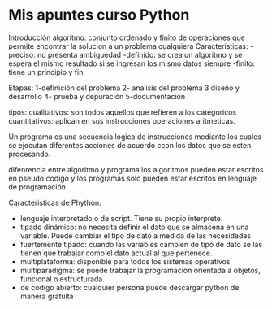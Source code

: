# Mis apuntes curso Python

Introducción 
algoritmo: conjunto ordenado y finito de operaciones que permite encontrar la solucion a un problema cualquiera
Caracteristicas:
-preciso: no presenta ambiguedad
-definido: se crea un algoritmo y se espera el mismo resultado si se ingresan los mismo datos siempre
-finito: tiene un principio y fin. 

Etapas:
1-definición del problema
2- analisis del problema
3 diseño y desarrollo
4- prueba y depuración
5-documentación

tipos:
cualitativos: son todos aquellos que refieren a los categoricos
cuantitativos: aplican en sus instrucciones operaciones aritmeticas.


Un programa es una secuencia logica de instrucciones mediante los cuales se ejecutan diferentes acciones de acuerdo ccon los datos que se esten procesando.

difenrencia entre algoritmo y programa
los algoritmos pueden estar escritos en pseudo codigo y los programas solo pueden estar escritos en lenguaje de programación


Caracteristicas de Phython:
- lenguaje interpretado o de script. Tiene su propio interprete.
- tipado dinámico: no necesita definir el dato que se almacena en una variable. Puede cambiar el tipo de dato a medida de las necesidades
- fuertemente tipado: cuando las variables cambien de tipo de dato se las tienen que trabajar como el dato actual al que pertenece.
- multiplataforma: disponible para todos los sistemas operativos
- multiparadigma: se puede trabajar la programación orientada a objetos, funcional o estructurada.
- de codigo abierto: cualquier persona puede descargar python de manera gratuita




